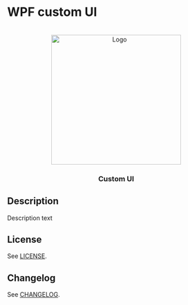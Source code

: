 # WPF custom UI

<!-- PROJECT LOGO -->
<br />
<div align="center">
  <a href="https://gitlab.bimdata.ru/dc/elementid">
    <img src="images/logo.png" alt="Logo" width="300" height="300">
  </a>

  <h3 align="center">Custom UI</h3>
</div>

## Description

Description text

## License

See [LICENSE](https://gitlab.bimdata.ru/dc/elementid/-/blob/master/LICENSE.txt).

## Changelog

See [CHANGELOG](https://gitlab.bimdata.ru/dc/elementid/-/blob/master/CHANGELOG.md).
